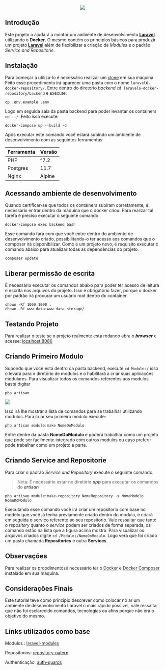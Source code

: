 <p align="center"><img src="https://laravel.com/assets/img/components/logo-laravel.svg"></p>

## Introdução

Este projeto o ajudará a montar um ambiente de desenvolvimento **[Laravel](https://laravel.com/)** utilizando o **Docker**. O mesmo contém os principios básicos para produzir um projeto **[Laravel](https://laravel.com/)** além de flexibilizar a criação de *Modules* e o padrão *Service* *and* *Repositorie*.

## Instalação

Para começar a utiliza-lo é necessário realizar um [clone](https://github.com/VianaGerson/laravel6-docker-repository.git) em sua máquina. Feito esse procedimento irá aparecer uma pasta com o nome `laravel6-docker-repository/`. Entre dentro do diretorio *backend* `cd laravel6-docker-repository/backend` e execute: 

```
cp .env.example .env
```

Logo em seguida saia da pasta backend para poder levantar os containers `cd ../`. Feito isso execute:

```
docker-compose up --build -d
```

Após executar este comando você estará subindo um ambiente de desenvolvimento com as seguintes ferramentas:

| Ferramenta            | Versão   |
| ----------------------| -------- |
| PHP                   | ^7.2     |
| Postgres              | 11.7     |
| Nginx                 | Alpine   |


## Acessando ambiente de desenvolvimento

Quando certificar-se que todos os containers subiram corretamente, é necessário entrar dentro da máquina que o docker criou. Para realizar tal tarefa é preciso executar o seguinte comando:

``` 
docker-compose exec backend bash 
```

Esse comando fará com que você entre dentro do ambiente de desenvolvimento criado, possibilitando-o ter acesso aos comandos que o composer irá disponibilizar. Como é um projeto novo, é requisito executar o comando abaixo para atualizar todas as dependências do projeto.

```
composer update
```

## Liberar permissão de escrita

É necessário executar os comandos abaixo para poder ter acesso de leitura e escrita nos arquivos do projeto. Isso é obrigatório fazer, porque o docker por padrão irá procurar um usuário root dentro do container.
```
chown -Rf 1000:1000 .
chown -Rf www-data:www-data storage/
```

## Testando Projeto

Para realizar o teste se o projeto realmente está rodando abra o ***browser*** e acesse: [localhost:8080](localhost:8080)

## Criando Primeiro Modulo

Supondo que você está dentro da pasta backend, execute `cd Modules/` isso o levará para o diretório de modulos e o habilitará a criar suas aplicações modulares. Para visualizar todos os comandos referentes aos  modulos basta digitar

```
php artisan 
```

![](https://i.imgur.com/GJ4BntP.png)


Isso irá lhe mostrar a lista de comandos para se trabalhar utilizando modulos. Para criar seu primeiro modulo execute:

```
php artisan module:make NomeDoModulo
```

Entre dentre da pasta **NomeDoModulo** e poderá trabalhar como um projeto que pode ser facilmente integrado com outros  modulos ou caso preferir pode trabalhar como um projeto a parte.

## Criando Service and Repositorie

Para criar o padrão *Service and Repository* execute o seguinte comando:
> Nota: É necessário estar no diretório ***app*** para executar os comandos do ***artisan***

```
php artisan module:make-repository NomeRepository -s NomeModelo NomeDoModulo
```

Executando esse comando você irá criar um repositorio com base no modelo que você já tenha previamente criado dentro do modulo, e criará em seguida o serviço referente ao seu repositorio. Vale ressaltar que tanto o *repository* quanto o *service* podem ser criados de forma separada, os comando estão na lista que a figura acima mostra. Para visualizar os arquivos criados digite `cd /Modules/NomeDoModulo`. Logo verá que foi criado um pasta chamada **Repositories** e outra **Services**.

## Observações 

Para realizar os prcodimentosé necessário ter o [Docker](https://docs.docker.com/install/) e [Docker Composer](https://docs.docker.com/compose/install/) instalado em sua máquina.

## Considerações Finais

Este tutorial teve como principio descrever como colocar no ar um ambiente de desenvolvimento Laravel o mais rápido possivel, vale ressaltar que não foi esclarecido comandos, tecnologias ou afins porque não era o objetivo do mesmo.

    
## Links utilizados como base
    
Modulos : [laravel-modules](https://medium.com/@destinyajax/how-to-build-modular-applications-in-laravel-the-plug-n-play-approach-part-1-13a87f7de06)
              
Repositorios: [repository-patern](https://blog.schoolofnet.com/trabalhando-com-repository-no-laravel/)
        
Authenticação: [auth-guards](https://pusher.com/tutorials/multiple-authentication-guards-laravel)

```

